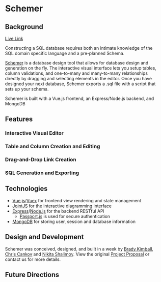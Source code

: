 # Schemer
## Background

[Live Link][live-link]

Constructing a SQL database requires both an intimate knowledge of the SQL domain specific language and a pre-planned Schema.

[Schemer][live-link] is a database design tool that allows for database design and generation on the fly. The interactive visual interface lets you setup tables, column validations, and one-to-many and many-to-many relationships directly by dragging and selecting elements in the editor. Once you have designed your next
database, Schemer exports a .sql file with a script that sets up your schema.

Schemer is built with a Vue.js frontend, an Express/Node.js backend, and MongoDB

[live-link]:https://schemer.herokuapp.com

## Features

### Interactive Visual Editor
### Table and Column Creation and Editing
### Drag-and-Drop Link Creation
### SQL Generation and Exporting

## Technologies
 * [Vue.js](https://vuejs.org/)/[Vuex](https://vuex.vuejs.org/) for frontend view rendering and state management
 * [JointJS](https://www.jointjs.com/) for the interactive diagramming interface
 * [Express](https://expressjs.com)/[Node.js](https://nodejs.org) for the backend RESTful API
    * [Passport.js](https://passportjs.org) is used for secure authentication
 * [MongoDB](https://mongodb.com) for storing user, session and database information

## Design and Development
Schemer was conceived, designed, and built in a week by [Brady Kimball](https://github.com/brady-kimabll), [Chris Cankov](https://github.com/ccankov) and [Nikita Shalimov](https://github.com/ndshal). View the original [Project Proposal](docs/README.md) or contact us for more details.

## Future Directions
####  
